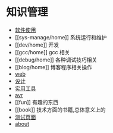# 知识管理


* [软件使用](/soft/home)
* [[sys-manage/home]] 系统运行和维护
* [[dev/home]] 开发 
* [[gcc/home]] gcc 相关
* [[debug/home]] 各种调试技巧相关
* [[blog/home]] 博客程序相关操作
* [web](web/home) 
* [设计](design/home)
* [实用工具](utility/home) 
* [avr](avr/home) 
* [[fun]] 有趣的东西
* [[book]] 技术方面的书籍,总体意义上的
* [测试页面](test/home)
* [about](about) 